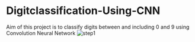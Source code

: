 # Digitclassification-Using-CNN
Aim of this project is to classify digits between and including 0 and 9 using Convolution Neural Network
![step1](https://user-images.githubusercontent.com/68214882/87374334-56d1f780-c5a8-11ea-8cf0-de835461ce16.PNG)
